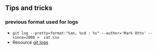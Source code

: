 ## Tips and tricks
### previous format used for logs  

- ```git log --pretty=format:"%an, %cd : %s" --author='Mark Otto' --since=2008 >  cat.csv```
- Resource [git logs](https://git-scm.com/book/en/v2/Git-Basics-Viewing-the-Commit-History)
